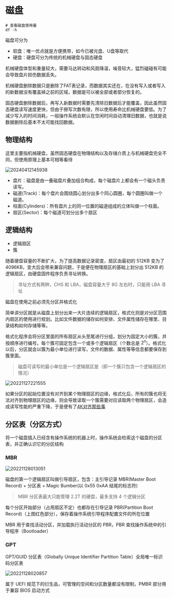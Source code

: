 # 磁盘

```shell
# 查看磁盘使用量
df -h
```

磁盘可分为

- 软盘：唯一优点就是方便携带，如今已被光盘、U盘等取代
- 硬盘：硬盘可分为传统的机械硬盘与固态硬盘

机械硬盘体型和重量较大，需要马达转动和风扇降温，噪音较大，猛烈磕碰有可能会导致盘片损伤数据丢失。

机械硬盘删除数据只是删除了FAT表记录，而数据其实还在，在没有写入或者写入的新数据没有覆盖掉之前的区域，数据是可以被全部或者部分恢复的。

固态硬盘删除数据后，再写入新数据时需要先清除旧数据后才能覆盖，因此虽然固态硬盘读写速度更快，但由于擦写次数有限，所以使用寿命比机械硬盘要低。为了减少写入的时间消耗，一般操作系统会默认在空闲时间自动清理旧数据，也就是说数据删除后基本不太可能找回数据。

## 物理结构

这里主要指机械硬盘，虽然固态硬盘在物理结构以及存储介质上与机械硬盘完全不同，但使用原理上基本可相等看待

![20240412145938](https://image.zuoright.com/20240412145938.png)

- 盘片：磁盘是由一叠磁盘片叠加组合构成，每个磁盘片上都会有一个磁头负责读写。
- 磁道(Track)：每个盘片会围绕圆心划分出多个同心圆圈，每个圆圈叫做一个磁道。
- 柱面(Cylinders)：所有盘片上的同一位置的磁道组成的立体叫做一个柱面。
- 扇区(Sector)：每个磁道可划分出多个扇区

## 逻辑结构

- 逻辑扇区
- 簇

随着硬盘容量的不断扩大，为了提高数据记录密度，扇区由最初的 512KB 变为了 4096KB，变大后会带来兼容问题，于是便在物理扇区的基础上划分出 512KB 的逻辑扇区，由硬盘固件程序负责寻址转换。

> 寻址方式有两种，CHS 和 LBA，磁盘容量大于 8G 左右时，只能用 LBA 寻址

磁盘在使用之前必须先分区并格式化

简单讲分区就是从磁盘上划分出来一大片连续的逻辑扇区，格式化则是对分区范围内扇区的使用进行规划。比如文件数据的储存如何安排、文件属性储存在哪里、目录结构如何存储等等。

格式化程序会将分区里面的所有扇区从头至尾进行分组，划分为固定大小的簇，并按顺序进行编号。每个簇可固定包含一个或多个逻辑扇区（个数总是 $2^n$）。格式化以后，分区就会以簇为最小单位进行读写，文件的数据、属性等等信息都要保存到簇里面。

> 磁盘可读写的最小单位是一个逻辑扇区是（即一个簇只包含一个逻辑扇区的情况）

![20221127221555](https://image.zuoright.com/20221127221555.png)

如果分区的起始位置没有对齐到某个物理扇区的边缘，格式化后，所有的簇也将无法对齐到物理扇区的边缘，则会导致读取一个簇需要对应读取两个物理扇区，会造成读写性能的严重下降，于是便有了[4K对齐那些事](https://www.diskgenius.cn/exp/about-4k-alignment.php)

## 分区表（分区方式）

将一个磁盘插入已经含有操作系统的机器上时，操作系统会检索这个磁盘的分区表，并正确认识它的分区结构

### MBR

![20221128013051](https://image.zuoright.com/20221128013051.png)

磁盘的第一个逻辑扇区叫做引导扇区，包含：主引导记录 MBR(Master Boot Record) + 分区表 + Magic Bumber(以 0x55 0xAA 结尾的标志符)

> MBR 分区表最大只能管理 2.2T 的硬盘，最多支持 4 个逻辑分区

每个分区开始部分（占用扇区不定）也都存在引导记录 PBR(Partition Boot Record)（上图红色部分），保存着操作系统引导程序配置文件的所在位置

MBR 用于查找活动分区，并加载执行活动分区的 PBR，PBR 查找操作系统中的引导程序（Bootloader）

### GPT

GPT/GUID 分区表（Globally Unique Identifier Partition Table）全局唯一标识码分区表

![20221128020857](https://image.zuoright.com/20221128020857.png)

属于 UEFI 规范下的衍生品，可管理的空间和分区数量都没有限制，PMBR 部分用于兼容 BIOS 启动方式

